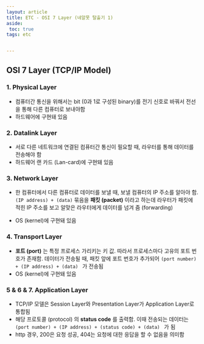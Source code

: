 ```yaml
---
layout: article
title: ETC - OSI 7 Layer (네알못 탈출기 1)
aside:
 toc: true
tags: etc


---
```


## OSI 7 Layer (TCP/IP Model)

### 1. Physical Layer

* 컴퓨터간 통신을 위해서는 bit (0과 1로 구성된 binary)를 전기 신호로 바꿔서 전선을 통해 다른 컴퓨터로 보내야함
* 하드웨어에 구현돼 있음

### 2. Datalink Layer 

* 서로 다른 네트워크에 연결된 컴퓨터간 통신이 필요할 때, 라우터를 통해 데이터를 전송해야 함
* 하드웨어 랜 카드 (Lan-card)에 구현돼 있음

### 3. Network Layer

- 한 컴퓨터에서 다른 컴퓨터로 데이터를 보낼 때, 보낼 컴퓨터의 IP 주소를 알아야 함. `(IP address) + (data)` 묶음을 **패킷 (packet)** 이라고 하는데 라우터가 패킷에 적힌 IP 주소를 보고 알맞은 라우터에게 데이터를 넘겨 줌 (forwarding)

- OS (kernel)에 구현돼 있음

### 4. Transport Layer

- **포트 (port)** 는 특정 프로세스 가리키는 키 값. 따라서 프로세스마다 고유의 포트 번호가 존재함. 데이터가 전송될 때, 패킷 앞에 포트 번호가 추가되어 `(port number) + (IP address) + (data) ` 가 전송됨
- OS (kernel)에 구현돼 있음

### 5 & 6 & 7. Application Layer

- TCP/IP 모델은 Session Layer와 Presentation Layer가 Application Layer로 통합됨
- 해당 프로토콜 (protocol) 의 **status code** 를 출력함. 이때 전송되는 데이터는 `(port number) + (IP address) + (status code) + (data) ` 가 됨
- http 경우, 200은 요청 성공, 404는 요청에 대한 응답을 할 수 없음을 의미함

